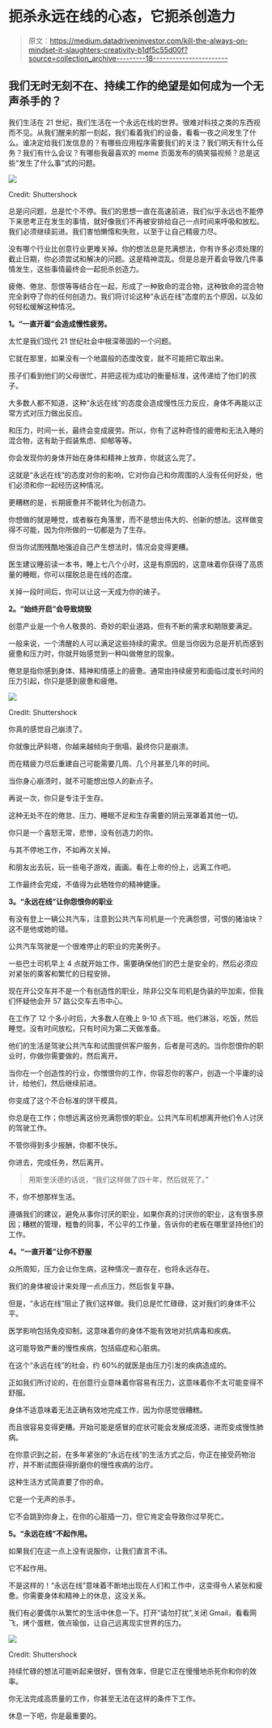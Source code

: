 # 扼杀永远在线的心态，它扼杀创造力

> 原文：<https://medium.datadriveninvestor.com/kill-the-always-on-mindset-it-slaughters-creativity-b1df5c55d00f?source=collection_archive---------18----------------------->

## 我们无时无刻不在、持续工作的绝望是如何成为一个无声杀手的？

我们生活在 21 世纪，我们生活在一个永远在线的世界。很难对科技之类的东西视而不见。从我们醒来的那一刻起，我们看着我们的设备，看看一夜之间发生了什么。谁决定给我们发信息的？有哪些应用程序需要我们的关注？我们明天有什么任务？我们有什么会议？有哪些我最喜欢的 meme 页面发布的搞笑猫视频？总是这些“发生了什么事”式的问题。

![](img/1574ec8f395c32b9209e0197d28ae985.png)

Credit: Shuttershock

总是问问题，总是忙个不停。我们的思想一直在高速前进，我们似乎永远也不能停下来思考正在发生的事情，就好像我们不再被安排给自己一点时间来呼吸和放松。我们必须继续前进。我们害怕懒惰和失败，以至于让自己精疲力尽。

没有哪个行业比创意行业更难关掉。你的想法总是充满想法，你有许多必须处理的截止日期，你必须尝试和解决的问题。这是精神混乱。但是总是开着会导致几件事情发生，这些事情最终会一起扼杀创造力。

疲倦、倦怠、怨恨等等结合在一起，形成了一种致命的混合物，这种致命的混合物完全剥夺了你的任何创造力。我们将讨论这种“永远在线”态度的五个原因，以及如何轻松缓解这种情况。

**1。“一直开着”会造成慢性疲劳。**

太忙是我们现代 21 世纪社会中根深蒂固的一个问题。

它就在那里，如果没有一个地震般的态度改变，就不可能把它取出来。

孩子们看到他们的父母很忙，并把这视为成功的衡量标准，这传递给了他们的孩子。

大多数人都不知道，这种“永远在线”的态度会造成慢性压力反应，身体不再能以正常方式对压力做出反应。

和压力，时间一长，最终会变成疲劳。所以，你有了这种奇怪的疲倦和无法入睡的混合物，这有助于假装焦虑、抑郁等等。

你会发现你的身体开始在身体和精神上放弃，你就这么完了。

这就是“永远在线”的态度对你的影响，它对你自己和你周围的人没有任何好处，他们必须和你一起经历这种情况。

更糟糕的是，长期疲惫并不能转化为创造力。

你想做的就是睡觉，或者躲在角落里，而不是想出伟大的、创新的想法。这样做变得不可能，因为你所做的一切都是为了生存。

但当你试图残酷地强迫自己产生想法时，情况会变得更糟。

医生建议睡前读一本书，睡上七八个小时，这是有原因的，这意味着你获得了高质量的睡眠，你可以摆脱总是在线的态度。

关掉一段时间后，你可以让这一天成为你的婊子。

**2。“始终开启”会导致烧毁**

创意产业是一个令人敬畏的、奇妙的职业道路，但有不断的需求和期限要满足。

一般来说，一个清醒的人可以满足这些持续的需求。但是当你因为总是开机而感到疲惫和压力时，你就开始感觉到一种叫做倦怠的现象。

倦怠是指你感到身体、精神和情感上的疲惫。通常由持续疲劳和面临过度长时间的压力引起，你只是感到疲惫和疲倦。

![](img/aae00db7e09ecf0caf2c7e2d953ee79e.png)

Credit: Shuttershock

你真的感觉自己崩溃了。

你就像比萨斜塔，你越来越倾向于倒塌，最终你只是崩溃。

而在精疲力尽后重建自己可能需要几周、几个月甚至几年的时间。

当你身心崩溃时，就不可能想出惊人的新点子。

再说一次，你只是专注于生存。

这种无处不在的倦怠、压力、睡眠不足和生存需要的阴云笼罩着其他一切。

你只是一个喜怒无常，悲惨，没有创造力的你。

与其不停地工作，不如再次关掉。

和朋友出去玩，玩一些电子游戏，画画。看在上帝的份上，远离工作吧。

工作最终会完成，不值得为此牺牲你的精神健康。

**3。“永远在线”让你怨恨你的职业**

有没有登上一辆公共汽车，注意到公共汽车司机是一个充满怨恨，可恨的猪油块？这不是他或她的错。

公共汽车驾驶是一个很难停止的职业的完美例子。

一些巴士司机早上 4 点就开始工作，需要确保他们的巴士是安全的，然后必须应对紧张的乘客和繁忙的日程安排。

现在开公交车并不是一个有创造性的职业，除非公交车司机是伪装的毕加索，但我们怀疑他会开 57 路公交车去市中心。

在工作了 12 个多小时后，大多数人在晚上 9-10 点下班。他们淋浴，吃饭，然后睡觉。没有时间放松，只有时间为第二天做准备。

他们的生活是驾驶公共汽车和试图提供客户服务，后者是可选的。当你怨恨你的职业时，你做你需要做的，然后离开。

当你在一个创造性的行业，你憎恨你的工作，你容忍你的客户，创造一个平庸的设计，给他们，然后继续前进。

你变成了这个不合标准的饼干模具。

你总是在工作；你想远离这份充满怨恨的职业。公共汽车司机想离开他们令人讨厌的驾驶工作。

不管你得到多少报酬，你都不快乐。

你进去，完成任务，然后离开。

> 用斯奎沃德的话说，“我们这样做了四十年，然后就死了。”

不，你不想那样生活。

遵循我们的建议，避免从事你讨厌的职业，如果你真的讨厌你的职业，这有很多原因；糟糕的管理，粗鲁的同事，不公平的工作量，告诉你的老板在哪里坚持他们的工作。

**4。“一直开着”让你不舒服**

众所周知，压力会让你生病，这种情况一直存在，也将永远存在。

我们的身体被设计来处理一点点压力，然后恢复平静。

但是，“永远在线”阻止了我们这样做。我们总是忙忙碌碌，这对我们的身体不公平。

医学影响包括免疫抑制，这意味着你的身体不能有效地对抗病毒和疾病。

这可能导致严重的慢性疾病，包括癌症和心脏病。

在这个“永远在线”的社会，约 60%的就医是由压力引发的疾病造成的。

正如我们所讨论的，在创意行业意味着你容易有压力，这意味着你不太可能变得不舒服。

身体不适意味着无法正确有效地完成工作，因为你感觉很糟糕。

而且很容易变得更糟。开始可能是感冒的症状可能会发展成流感，进而变成慢性肺病。

在你意识到之前，在多年紧张的“永远在线”的生活方式之后，你正在接受药物治疗，并不断试图获得折磨你的慢性疾病的治疗。

这种生活方式简直要了你的命。

它是一个无声的杀手。

它不会跳到你身上，在你的心脏插一刀，但它肯定会导致你过早死亡。

**5。“永远在线”不起作用。**

如果我们在这一点上没有说服你，让我们直言不讳。

它不起作用。

不是这样的！“永远在线”意味着不断地出现在人们和工作中，这变得令人紧张和疲惫。你需要身体和精神上的休息，这没关系。

我们有必要偶尔从繁忙的生活中休息一下。打开“请勿打扰”,关闭 Gmail，看看网飞，烤个蛋糕，做点瑜伽，让自己远离现实世界的压力。

![](img/268d3c59555593a9424a91c8c3db1a42.png)

Credit: Shuttershock

持续忙碌的想法可能听起来很好，很有效率，但是它正在慢慢地杀死你和你的效率。

你无法完成高质量的工作，你甚至无法在这样的条件下工作。

休息一下吧，你是最重要的。